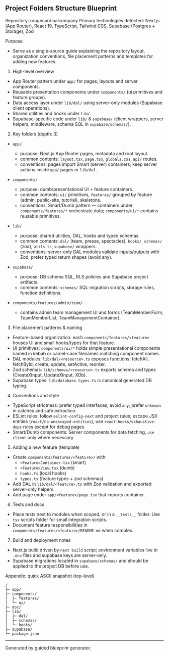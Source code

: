 ## Project Folders Structure Blueprint

Repository: rougecardinalcompany
Primary technologies detected: Next.js (App Router), React 19, TypeScript, Tailwind CSS, Supabase (Postgres + Storage), Zod

Purpose

- Serve as a single-source guide explaining the repository layout, organization conventions, file placement patterns and templates for adding new features.

1) High-level overview

- App Router pattern under `app/` for pages, layouts and server components.
- Reusable presentation components under `components/` (ui primitives and feature groups).
- Data access layer under `lib/dal/` using server-only modules (Supabase client operations).
- Shared utilities and hooks under `lib/`.
- Supabase-specific code under `lib/` & `supabase/` (client wrappers, server helpers, middleware, schema SQL in `supabase/schemas/`).

2) Key folders (depth: 3)

- `app/`
  - purpose: Next.js App Router pages, metadata and root layout.
  - common contents: `layout.tsx`, `page.tsx`, `globals.css`, `api/` routes.
  - conventions: pages import Smart (server) containers; keep server actions inside `app/` pages or `lib/dal`.

- `components/`
  - purpose: dumb/presentational UI + feature containers.
  - common contents: `ui/` primitives, `features/` grouped by feature (admin, public-site, tutorial), skeletons.
  - conventions: Smart/Dumb pattern — containers under `components/features/*` orchestrate data; `components/ui/*` contains reusable primitives.

- `lib/`
  - purpose: shared utilities, DAL, hooks and typed schemas.
  - common contents: `dal/` (team, presse, spectacles), `hooks/`, `schemas/` (zod), `utils.ts`, `supabase/` wrappers.
  - conventions: server-only DAL modules validate inputs/outputs with Zod; prefer typed return shapes (avoid any).

- `supabase/`
  - purpose: DB schema SQL, RLS policies and Supabase project artifacts.
  - common contents: `schemas/` SQL migration scripts, storage rules, function definitions.

- `components/features/admin/team/`
  - contains admin team management UI and forms (TeamMemberForm, TeamMemberList, TeamManagementContainer).

3) File placement patterns & naming

- Feature-based organization: each `components/features/<feature>` houses UI and small hooks/types for that feature.
- UI primitives: `components/ui/*` holds simple presentational components named in kebab or camel-case filenames matching component names.
- DAL modules: `lib/dal/<resource>.ts` exposes functions: fetchAll, fetchById, create, update, setActive, reorder.
- Zod schemas: `lib/schemas/<resource>.ts` exports schema and types (CreateXInput, UpdateXInput, XDb).
- Supabase types: `lib/database.types.ts` is canonical generated DB typing.

4) Conventions and style

- TypeScript strictness: prefer typed interfaces, avoid `any`; prefer `unknown` in catches and safe extraction.
- ESLint rules: follow `eslint-config-next` and project rules; escape JSX entities (`react/no-unescaped-entities`), use `react-hooks/exhaustive-deps` rules except for debug pages.
- Smart/Dumb components: Server components for data fetching, `use client` only where necessary.

5) Adding a new feature (template)

- Create `components/features/<feature>/` with:
  - `<Feature>Container.tsx` (smart)
  - `<Feature>View.tsx` (dumb)
  - `hooks.ts` (local hooks)
  - `types.ts` (feature types + zod schemas)
- Add DAL in `lib/dal/<feature>.ts` with Zod validation and exported server-only helpers.
- Add page under `app/<feature>/page.tsx` that imports container.

6) Tests and docs

- Place tests next to modules when scoped, or in a `__tests__` folder. Use `tsx` scripts folder for small integration scripts.
- Document feature responsibilities in `components/features/<feature>/README.md` when complex.

7) Build and deployment notes

- Next.js build driven by `next build` script; environment variables live in `.env` files and supabase keys are server-only.
- Supabase migrations located in `supabase/schemas/` and should be applied to the project DB before use.

Appendix: quick ASCII snapshot (top-level)

```
/
├─ app/
├─ components/
│  ├─ features/
│  └─ ui/
├─ doc/
├─ lib/
│  ├─ dal/
│  ├─ schemas/
│  └─ hooks/
├─ supabase/
└─ package.json
```

---
Generated by guided blueprint generator.
